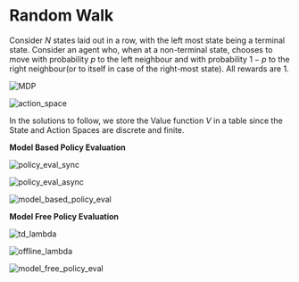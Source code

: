 # Random Walk

Consider $N$ states laid out in a row, with the left most state being a terminal state. Consider an agent who, when at a non-terminal state, chooses to move with probability $p$ to the left neighbour and with probability $1-p$ to the right neighbour(or to itself in case of the right-most state). All rewards are 1.

![MDP](https://adi3e08.github.io/files/blog/random-walk/imgs/mdp.png)

![action_space](https://adi3e08.github.io/files/blog/random-walk/imgs/action_space.png)
  
In the solutions to follow, we store the Value function *V* in a table
since the State and Action Spaces are discrete and finite.

**Model Based Policy Evaluation**

![policy_eval_sync](https://adi3e08.github.io/files/blog/random-walk/imgs/policy_eval_sync.png)

![policy_eval_async](https://adi3e08.github.io/files/blog/random-walk/imgs/policy_eval_async.png)

![model_based_policy_eval](https://adi3e08.github.io/files/blog/random-walk/imgs/model_based_policy_eval.png)

**Model Free Policy Evaluation**

![td_lambda](https://adi3e08.github.io/files/blog/random-walk/imgs/td_lambda.png)

![offline_lambda](https://adi3e08.github.io/files/blog/random-walk/imgs/offline_lambda.png)

![model_free_policy_eval](https://adi3e08.github.io/files/blog/random-walk/imgs/model_free_policy_eval.png)